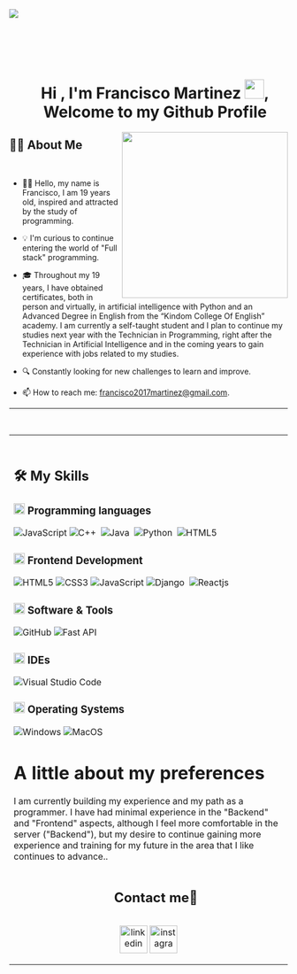 <!--horizontal divider(gradiant)-->
<img src="https://user-images.githubusercontent.com/73097560/115834477-dbab4500-a447-11eb-908a-139a6edaec5c.gif">


<div id="user-content-toc">
  <ul align="center">
    <summary><h1 style="display: inline-block"><h1 align="center"><b>Hi , I'm Francisco Martinez </b><img src="https://media.giphy.com/media/hvRJCLFzcasrR4ia7z/giphy.gif" width="35">, Welcome to my Github Profile</h1>

  </ul>
</div>

<picture> <img align="right" src="https://media.giphy.com/media/SWoSkN6DxTszqIKEqv/giphy.gif" width = 300px></picture>

## 🙋‍♂️ About Me

</br>

- 🙋‍♂ Hello, my name is Francisco, I am 19 years old, inspired and attracted by the study of programming.

- 💡 I'm curious to continue entering the world of "Full stack" programming.
- 🎓 Throughout my 19 years, I have obtained certificates, both in person and virtually, in artificial intelligence with Python and an Advanced Degree in English from the “Kindom College Of English” academy. I am currently a self-taught student and I plan to continue my studies next year with the Technician in Programming, right after the Technician in Artificial Intelligence and in the coming years to gain experience with jobs related to my studies.
- 🔍 Constantly looking for new challenges to learn and improve.
- 📫 How to reach me: francisco2017martinez@gmail.com.

<hr>

</br>


<table width="100%" >

 <tr>
    <td width="60%">
     
<br>

## 🛠️ My Skills

### <picture> <img src = "https://github.com/7oSkaaa/7oSkaaa/blob/main/Images/Programming_Languages.gif?raw=true" width = 20px>  </picture> Programming languages

![JavaScript](https://img.shields.io/badge/JavaScript-F7DF1E?style=flat-square&logo=JavaScript&logoColor=white)
![C++](https://img.shields.io/badge/-C++-05122A?style=flat&logo=C%2B%2B&logoColor=00599C)&nbsp;
![Java](https://img.shields.io/badge/Java-%23150458.svg?style=flat&logo=java&logoColor=orange)&nbsp;
![Python](https://img.shields.io/badge/-Python-05122A?style=flat&logo=python)&nbsp;
![HTML5](https://img.shields.io/badge/HTML-E34F26?style=flat-square&logo=HTML5&logoColor=white)

### <picture> <img src = "https://github.com/7oSkaaa/7oSkaaa/blob/main/Images/Front_End.gif?raw=true" width = 20px>  </picture> Frontend Development
![HTML5](https://img.shields.io/badge/HTML-E34F26?style=flat-square&logo=HTML5&logoColor=white)
![CSS3](https://img.shields.io/badge/CSS-1572B6?style=flat-square&logo=CSS3&logoColor=white)
![JavaScript](https://img.shields.io/badge/JavaScript-F7DF1E?style=flat-square&logo=JavaScript&logoColor=white)
![Django](https://img.shields.io/badge/Django-092E20?style=flat&logo=django&logoColor=white)&nbsp;
![Reactjs](https://img.shields.io/badge/React-20232A?style=flat&logo=react&logoColor=61DAFB)&nbsp;

### <picture> <img src = "https://github.com/7oSkaaa/7oSkaaa/blob/main/Images/Software_Tools.gif?raw=true" width = 20px>  </picture> Software & Tools
![GitHub](https://img.shields.io/badge/GitHub-181717?style=flat-square&logo=GitHub&logoColor=white)
![Fast API](https://img.shields.io/badge/fastapi-109989?style=flat&logo=FASTAPI&logoColor=white)

### <picture> <img src = "https://github.com/7oSkaaa/7oSkaaa/blob/main/Images/IDEs.gif?raw=true" width = 20px>  </picture> IDEs
![Visual Studio Code](https://img.shields.io/badge/Visual_Studio_Code-007ACC?style=flat-square&logo=Visual-Studio-Code&logoColor=white)

### <picture> <img src = "https://github.com/7oSkaaa/7oSkaaa/blob/main/Images/OS.gif?raw=true" width = 20px>  </picture> Operating Systems
![Windows](https://img.shields.io/badge/Windows-0078D6?style=flat-square&logo=Windows&logoColor=white)
![MacOS](https://img.shields.io/badge/MacOS-000000?style=flat-square&logo=macOS&logoColor=white)

<div>
    <h1>A little about my preferences</h1>
    <p>I am currently building my experience and my path as a programmer. I have had minimal experience in the "Backend" and "Frontend" aspects, although I feel more comfortable in the server ("Backend"), but my desire to continue gaining more experience and training for my future in the area that I like continues to advance..</p>
</div>

<div id="user-content-toc">
  <ul align="center">
    <summary><h2 style="display: inline-block">Contact me🤝</h2></summary>
  </ul>
</div>



<!--icons and links-->
<p align="center">
<a href="https://www.linkedin.com/feed/?trk=guest_homepage-basic_google-one-tap-submit" target="blank"><img align="center" src="https://user-images.githubusercontent.com/88904952/234979284-68c11d7f-1acc-4f0c-ac78-044e1037d7b0.png" alt="linkedin" height="50" width="50" /></a>
<!-- <a href="" target="blank"><img align="center" src="https://user-images.githubusercontent.com/88904952/234980676-61bfb021-ecc8-48f7-88e6-34c1b06c4a58.png" alt="twitter" height="50" width="50" /></a>  -->
<a href="https://www.instagram.com/frannmartiiinez/" target="blank"><img align="center" src="https://user-images.githubusercontent.com/88904952/234981169-2dd1e58f-4b7e-468c-8213-034ba62156c3.png" alt="instagram" height="50" width="50" /></a>
<!-- <a href="" target="blank"><img align="center" src="https://user-images.githubusercontent.com/88904952/234982196-562aea17-5532-4550-8c08-1c7cb994a541.png" alt="hashnode" height="50" width="50" /></a> -->
<!-- <a href="" target="blank"><img align="center" src="https://user-images.githubusercontent.com/88904952/234982627-019fd336-6248-453c-9b05-97c13fd1d207.png" alt="discord" height="50" width="50" /></a> -->
</p>

